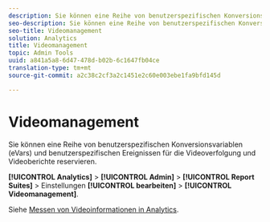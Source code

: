 ```yaml
---
description: Sie können eine Reihe von benutzerspezifischen Konversionsvariablen (eVars) und benutzerspezifischen Ereignissen für die Videoverfolgung und Videoberichte reservieren.
seo-description: Sie können eine Reihe von benutzerspezifischen Konversionsvariablen (eVars) und benutzerspezifischen Ereignissen für die Videoverfolgung und Videoberichte reservieren.
seo-title: Videomanagement
solution: Analytics
title: Videomanagement
topic: Admin Tools
uuid: a841a5a8-6d47-478d-b02b-6c1647fb04ce
translation-type: tm+mt
source-git-commit: a2c38c2cf3a2c1451e2c60e003ebe1fa9bfd145d

---
```



# Videomanagement

Sie können eine Reihe von benutzerspezifischen Konversionsvariablen (eVars) und benutzerspezifischen Ereignissen für die Videoverfolgung und Videoberichte reservieren.

**[!UICONTROL Analytics]** &gt; **[!UICONTROL Admin]** &gt; **[!UICONTROL Report Suites]** &gt; Einstellungen **[!UICONTROL bearbeiten]** &gt; **[!UICONTROL Videomanagement]**.

Siehe [Messen von Videoinformationen in Analytics](https://marketing.adobe.com/resources/help/en_US/sc/appmeasurement/video/index.html).
